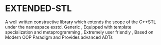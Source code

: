 # EXTENDED-STL
A well written constructive library which extends the scope of the C++STL under the namespace exstd.
Generic , Equipped with template specialization and metaprogramming , Extremely user friendly , Based on Modern OOP Paradigm and Provides advanced ADTs

